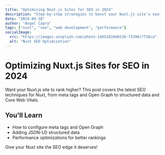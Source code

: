 ```yaml
---
title: "Optimizing Nuxt.js Sites for SEO in 2024"
description: "Step-by-step strategies to boost your Nuxt.js site's search rankings, including meta tags, structured data, and performance tweaks."
date: "2024-04-18"
author: "Angel Capra"
tags: ["nuxt", "seo", "web development", "performance"]
socialImage:
  src: "https://images.unsplash.com/photo-1465101046530-73398c7f28ca"
  alt: "Nuxt SEO Optimization"
---
```


# Optimizing Nuxt.js Sites for SEO in 2024

Want your Nuxt.js site to rank higher? This post covers the latest SEO techniques for Nuxt, from meta tags and Open Graph to structured data and Core Web Vitals.

## You'll Learn

- How to configure meta tags and Open Graph
- Adding JSON-LD structured data
- Performance optimizations for better rankings

Give your Nuxt site the SEO edge it deserves!
